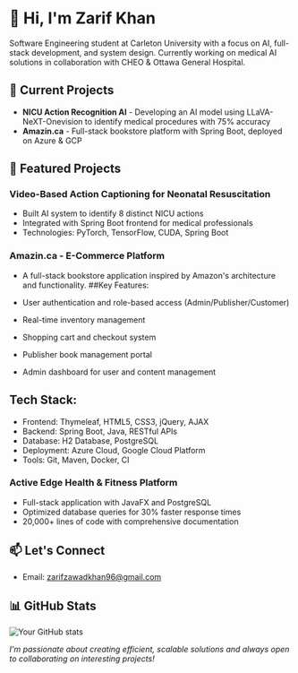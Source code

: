# 👋 Hi, I'm Zarif Khan

Software Engineering student at Carleton University with a focus on AI, full-stack development, and system design. Currently working on medical AI solutions in collaboration with CHEO & Ottawa General Hospital.

## 🔭 Current Projects
- **NICU Action Recognition AI** - Developing an AI model using LLaVA-NeXT-Onevision to identify medical procedures with 75% accuracy
- **Amazin.ca** - Full-stack bookstore platform with Spring Boot, deployed on Azure & GCP

## 🚀 Featured Projects

### Video-Based Action Captioning for Neonatal Resuscitation
- Built AI system to identify 8 distinct NICU actions
- Integrated with Spring Boot frontend for medical professionals
- Technologies: PyTorch, TensorFlow, CUDA, Spring Boot

### Amazin.ca - E-Commerce Platform
- A full-stack bookstore application inspired by Amazon's architecture and functionality.
##Key Features:

- User authentication and role-based access (Admin/Publisher/Customer)
- Real-time inventory management
- Shopping cart and checkout system
- Publisher book management portal
- Admin dashboard for user and content management

## Tech Stack:

- Frontend: Thymeleaf, HTML5, CSS3, jQuery, AJAX
- Backend: Spring Boot, Java, RESTful APIs
- Database: H2 Database, PostgreSQL
- Deployment: Azure Cloud, Google Cloud Platform
- Tools: Git, Maven, Docker, CI


### Active Edge Health & Fitness Platform
- Full-stack application with JavaFX and PostgreSQL
- Optimized database queries for 30% faster response times
- 20,000+ lines of code with comprehensive documentation

## 📫 Let's Connect
- Email: zarifzawadkhan96@gmail.com

## 📊 GitHub Stats
![Your GitHub stats](https://github-readme-stats.vercel.app/api?username=Nicerice96&show_icons=true&theme=radical)

_I'm passionate about creating efficient, scalable solutions and always open to collaborating on interesting projects!_
